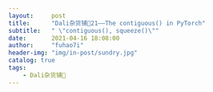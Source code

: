```yaml
---
layout:     post
title:      "Dali杂货铺🐰21——The contiguous() in PyTorch"
subtitle:   " \"contiguous(), squeeze()\""
date:       2021-04-16 18:08:00
author:     "fuhao7i"
header-img: "img/in-post/sundry.jpg"
catalog: true
tags:
    - Dali杂货铺🐰
---
```


